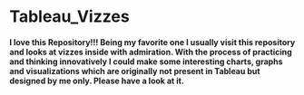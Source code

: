 # Tableau_Vizzes
#### I love this Repository!!! Being my favorite one I usually visit this repository and looks at vizzes inside with admiration.  With the process of practicing and thinking innovatively I could make some interesting charts, graphs and visualizations which are originally not present in Tableau but designed by me only. Please have a look at it.
